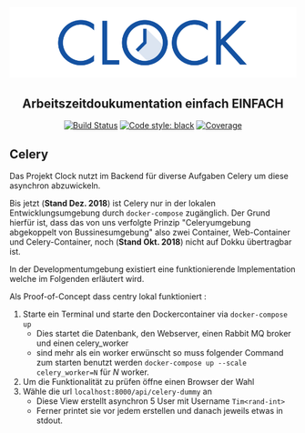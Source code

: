 ![Clock Logo](https://raw.githubusercontent.com/ClockGU/documentation/master/images/clock_current_logo_600x150.png)

<h2 align="center"> Arbeitszeitdoukumentation einfach EINFACH </h2>

<p align="center">
<a href="https://travis-ci.org/ClockGU/clock-backend"><img alt="Build Status" src="https://travis-ci.org/ClockGU/clock-backend.svg?branch=master"></a>
<a href="https://github.com/ambv/black"><img alt="Code style: black" src="https://img.shields.io/badge/code%20style-black-000000.svg"></a>
<a href="https://codecov.io/github/ClockGU/clock-backend?branch=master"><img alt="Coverage" src="https://codecov.io/github/ClockGU/clock-backend/coverage.svg?branch=master"></a>
</p>


## Celery

Das Projekt Clock nutzt im Backend für diverse Aufgaben Celery um diese asynchron abzuwickeln.

Bis jetzt (**Stand Dez. 2018**) ist Celery nur in der lokalen Entwicklungsumgebung durch `docker-compose`
zugänglich. Der Grund hierfür ist, dass das von uns verfolgte Prinzip "Celeryumgebung abgekoppelt von Bussinesumgebung"
also zwei Container, Web-Container und Celery-Container, noch (**Stand Okt. 2018**) nicht auf Dokku übertragbar ist.

In der Developmentumgebung existiert eine funktionierende Implementation welche im Folgenden erläutert wird.

Als Proof-of-Concept dass centry lokal funktioniert :
1. Starte ein Terminal und starte den Dockercontainer via `docker-compose up`
    - Dies startet die Datenbank, den Webserver, einen Rabbit MQ broker und einen celery_worker
    - sind mehr als ein worker erwünscht so muss folgender Command zum starten benutzt werden `docker-compose up --scale celery_worker=N` für *N* worker.
2. Um die Funktionalität zu prüfen öffne einen Browser der Wahl
3. Wähle die url `localhost:8000/api/celery-dummy` an
    - Diese View erstellt asynchron 5 User mit Username `Tim<rand-int>`
    - Ferner printet sie vor jedem erstellen und danach jeweils etwas in stdout.


      